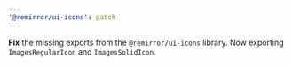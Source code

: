 ```yaml
---
'@remirror/ui-icons': patch
---
```


**Fix** the missing exports from the `@remirror/ui-icons` library. Now exporting `ImagesRegularIcon` and `ImagesSolidIcon`.
